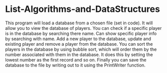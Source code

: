 # List-Algorithms-and-DataStructures

This program will load a database from a chosen file (set in code).
It will allow you to view the database of players.
You can check if a specific player is in the database by searching there name.
Can show specific player info by searching with name.
Add a new player to the database, update and existing player and remove a player from the database.
You can sort the players in the database by using bubble sort, which will order them by the number associated with them in the database.
It does this by setting the lowest number as the first record and so on.
Finally you can save the database to the file by writing out to it using the PrintWriter function.
